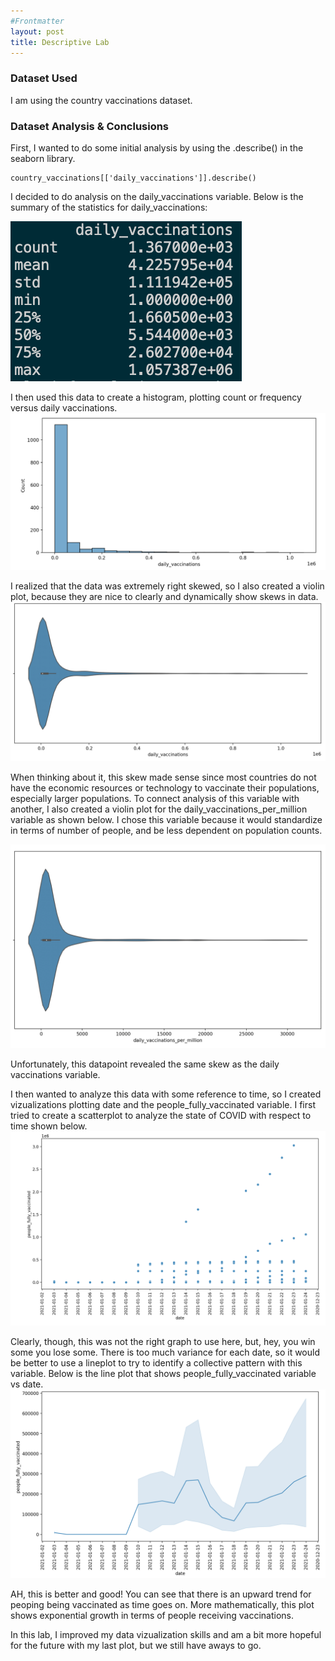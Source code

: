 ```yaml
---
#Frontmatter
layout: post
title: Descriptive Lab
---
```


### Dataset Used
I am using the country vaccinations dataset.

### Dataset Analysis & Conclusions 
First, I wanted to do some initial analysis by using the .describe() in the seaborn library.
```
country_vaccinations[['daily_vaccinations']].describe()
```
I decided to do analysis on the daily_vaccinations variable. Below is the summary of the statistics for daily_vaccinations:

![statistics](../assets/img/statistics.png)

I then used this data to create a histogram, plotting count or frequency versus daily vaccinations.
![graph 1](../assets/img/daily_vacc_hist.png)

I realized that the data was extremely right skewed, so I also created a violin plot, because they are nice to clearly and dynamically show skews in data. 
![graph 2](../assets/img/daily_vacc_violin.png)

When thinking about it, this skew made sense since most countries do not have the economic resources or technology to vaccinate their populations, especially larger populations. To connect analysis of this variable with another, I also created a violin plot for the daily_vaccinations_per_million variable as shown below. I chose this variable because it would standardize in terms of number of people, and be less dependent on population counts. 

![graph 3](../assets/img/daily_vacc_per_million.png)

Unfortunately, this datapoint revealed the same skew as the daily vaccinations variable. 

I then wanted to analyze this data with some reference to time, so I created vizualizations plotting date and the people_fully_vaccinated variable. I first tried to create a scatterplot to analyze the state of COVID with respect to time shown below.
![graph 4](../assets/img/scatterplotFAIL.png)

Clearly, though, this was not the right graph to use here, but, hey, you win some you lose some. There is too much variance for each date, so it would be better to use a lineplot to try to identify a collective pattern with this variable. Below is the line plot that shows people_fully_vaccinated variable vs date. 
![graph 5](../assets/img/lineplot.png)

AH, this is better and good! You can see that there is an upward trend for peoping being vaccinated as time goes on. More mathematically, this plot shows exponential growth in terms of people receiving vaccinations.

In this lab, I improved my data vizualization skills and am a bit more hopeful for the future with my last plot, but we still have aways to go.



